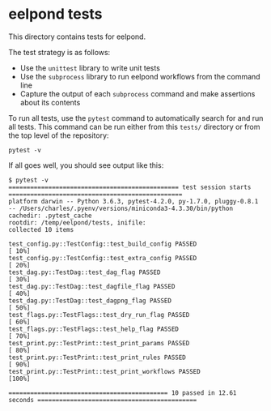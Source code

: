 # eelpond tests

This directory contains tests for eelpond.

The test strategy is as follows:

* Use the `unittest` library to write unit tests
* Use the `subprocess` library to run eelpond workflows from the command line
* Capture the output of each `subprocess` command and make assertions about its contents

To run all tests, use the `pytest` command to automatically search for and run all
tests. This command can be run either from this `tests/` directory or from the top level
of the repository: 

```
pytest -v
```

If all goes well, you should see output like this:

```
$ pytest -v
=============================================== test session starts ================================================
platform darwin -- Python 3.6.3, pytest-4.2.0, py-1.7.0, pluggy-0.8.1 -- /Users/charles/.pyenv/versions/miniconda3-4.3.30/bin/python
cachedir: .pytest_cache
rootdir: /temp/eelpond/tests, inifile:
collected 10 items

test_config.py::TestConfig::test_build_config PASSED                                                         [ 10%]
test_config.py::TestConfig::test_extra_config PASSED                                                         [ 20%]
test_dag.py::TestDag::test_dag_flag PASSED                                                                   [ 30%]
test_dag.py::TestDag::test_dagfile_flag PASSED                                                               [ 40%]
test_dag.py::TestDag::test_dagpng_flag PASSED                                                                [ 50%]
test_flags.py::TestFlags::test_dry_run_flag PASSED                                                           [ 60%]
test_flags.py::TestFlags::test_help_flag PASSED                                                              [ 70%]
test_print.py::TestPrint::test_print_params PASSED                                                           [ 80%]
test_print.py::TestPrint::test_print_rules PASSED                                                            [ 90%]
test_print.py::TestPrint::test_print_workflows PASSED                                                        [100%]

============================================ 10 passed in 12.61 seconds ============================================
```

